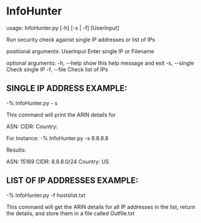 # InfoHunter
usage: InfoHunter.py [-h] [-s | -f] [UserInput]

Run security check against single IP addresses or list of IPs

positional arguments:
  UserInput     Enter single IP or Filename

optional arguments:
  -h, --help    show this help message and exit
  -s, --single  Check single IP
  -f, --file    Check list of IPs


## SINGLE IP ADDRESS EXAMPLE:
  -% InfoHunter.py - s <ip-address>
  
This command will print the ARIN details for 

  ASN: <details-here>
  CIDR: <details-here>
  Country: <details-here>

For Instance:
  -% InfoHunter.py -s 8.8.8.8

Results:

  ASN: 15169
  CIDR: 8.8.8.0/24
  Country: US

## LIST OF IP ADDRESSES EXAMPLE:
  -% InfoHunter.py -f hostslist.txt
  
  This command will get the ARIN details for all IP addresses in the list, return the details, and store them in a file called Outfile.txt
